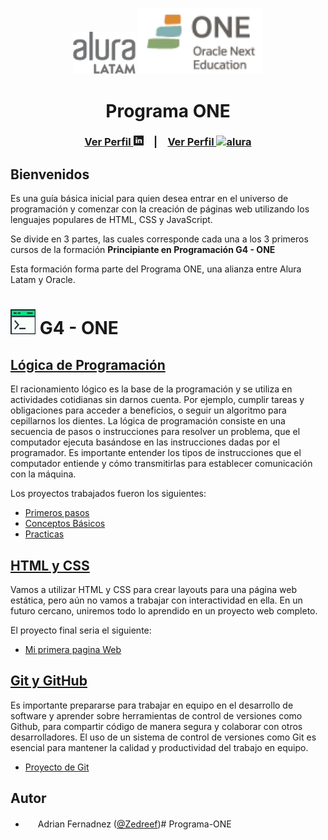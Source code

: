 
<div align="center">
  <p>
    <img src=".//.imagenes/logo-alura.png" alt="alura" width="100" />
    <img src=".//.imagenes/logo-ONE.png" alt="ONE" width="200" />
  </p>
</div>

<div align="center">

# Programa ONE
### [Ver Perfil <img src=".//.imagenes/logo-linkedin.png" alt="linkedin" width="16" height="16"/>](https://www.linkedin.com/in/adrian-fdz/)&emsp;|&emsp;[Ver Perfil <img src=".//.imagenes/logo-alura-peque%C3%B1o.png" alt="alura" width="16" height="16"/>](https://app.aluracursos.com/user/adrian-fdz)

</div>

## Bienvenidos

Es una guía básica inicial para quien desea entrar en el universo de programación y comenzar con la creación de páginas web utilizando los lenguajes populares de HTML, CSS y JavaScript.

Se divide en 3 partes, las cuales corresponde cada una a los 3 primeros cursos de la formación **Principiante en Programación G4 - ONE**

Esta formación forma parte del Programa ONE, una alianza entre Alura Latam y Oracle.

# <img src=".//.imagenes/ico-formacion.jpg" width="40" height="40"/> G4 - ONE

## [Lógica de Programación](.//1.-L%C3%B3gica%20de%20Programaci%C3%B3n "Te lleva a la carpeta con todo lo trabajado en esa sección")

El racionamiento lógico es la base de la programación y se utiliza en actividades cotidianas sin darnos cuenta. Por ejemplo, cumplir tareas y obligaciones para acceder a beneficios, o seguir un algoritmo para cepillarnos los dientes. La lógica de programación consiste en una secuencia de pasos o instrucciones para resolver un problema, que el computador ejecuta basándose en las instrucciones dadas por el programador. Es importante entender los tipos de instrucciones que el computador entiende y cómo transmitirlas para establecer comunicación con la máquina.

Los proyectos trabajados fueron los siguientes:

+ [Primeros pasos](.//1.-L%C3%B3gica%20de%20Programaci%C3%B3n/1.-Primeros%20pasos "Programas trabajados en Primeros pasos")
+ [Conceptos Básicos](.//1.-L%C3%B3gica%20de%20Programaci%C3%B3n/2.-Conceptos%20Basicos "Programas trabajados en Conceptos Básicos")
+ [Practicas](.//1.-L%C3%B3gica%20de%20Programaci%C3%B3n/3.-Practicando%20con%20juegos%20y%20animaciones "Practicas trabajadas")


## [HTML y CSS](.//2.-%20HTML%20y%20CSS/ "Te lleva a la carpeta con todo el contenido de la pagina")

Vamos a utilizar HTML y CSS para crear layouts para una página web estática, pero aún no vamos a trabajar con interactividad en ella. En un futuro cercano, uniremos todo lo aprendido en un proyecto web completo.

El proyecto final seria el siguiente:

+ [Mi primera pagina Web](.//2.-%20HTML%20y%20CSS/index.html)

## [Git y GitHub](.//3.-%20Git%20y%20GitHub/ "Te lleva a la carpeta con todo el contenido de la practica")

Es importante prepararse para trabajar en equipo en el desarrollo de software y aprender sobre herramientas de control de versiones como Github, para compartir código de manera segura y colaborar con otros desarrolladores. El uso de un sistema de control de versiones como Git es esencial para mantener la calidad y productividad del trabajo en equipo.

+ [Proyecto de Git](.//3.-%20Git%20y%20GitHub/ "Practicas Git")

## Autor

- <img src="https://avatars.githubusercontent.com/u/71155547?v=4" width="16" height="16"/> Adrian Fernadnez ([@Zedreef](https://github.com/Zedreef))#   P r o g r a m a - O N E 
 
 